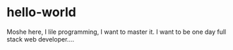 # hello-world

Moshe here, I lile programming, I want to master it.
I want to be one day full stack web developer....
